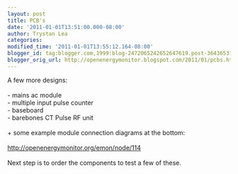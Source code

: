 ```yaml
---
layout: post
title: PCB's
date: '2011-01-01T13:51:00.000-08:00'
author: Trystan Lea
categories: 
modified_time: '2011-01-01T13:55:12.164-08:00'
blogger_id: tag:blogger.com,1999:blog-2472065242652647619.post-3643653197082833669
blogger_orig_url: http://openenergymonitor.blogspot.com/2011/01/pcbs.html
---
```


A few more designs:<br /><br />- mains ac module <br />- multiple input pulse counter<br />- baseboard<br />- barebones CT Pulse RF unit<br /><br />+ some example module connection diagrams at the bottom:<br /><br />http://openenergymonitor.org/emon/node/114<br /><br />Next step is to order the components to test a few of these.